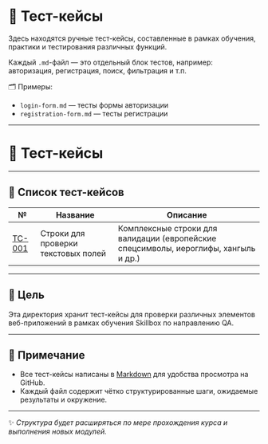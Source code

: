 # 🧪 Тест-кейсы

Здесь находятся ручные тест-кейсы, составленные в рамках обучения, практики и тестирования различных функций.

Каждый `.md`-файл — это отдельный блок тестов, например: авторизация, регистрация, поиск, фильтрация и т.п.

🗂️ Примеры:
- `login-form.md` — тесты формы авторизации
- `registration-form.md` — тесты регистрации

---
  
# 📂 Тест-кейсы

---

## 📝 Список тест-кейсов

| №    | Название                            | Описание                              |
|------|-------------------------------------|--------------------------------------|
| [TC-001](tc-001-text-input-validation.md) | Строки для проверки текстовых полей | Комплексные строки для валидации (европейские спецсимволы, иероглифы, хангыль и др.) |

---

## 🚀 Цель
Эта директория хранит тест-кейсы для проверки различных элементов веб-приложений в рамках обучения Skillbox по направлению QA.

---

## 🔎 Примечание
- Все тест-кейсы написаны в [Markdown](https://github.com/adam-p/markdown-here/wiki/Markdown-Cheatsheet) для удобства просмотра на GitHub.
- Каждый файл содержит чётко структурированные шаги, ожидаемые результаты и окружение.

---

✨ *Структура будет расширяться по мере прохождения курса и выполнения новых модулей.*
